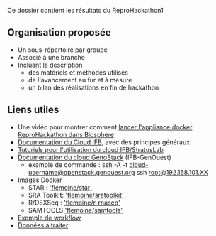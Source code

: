 Ce dossier contient les résultats du ReproHackathon1

## Organisation proposée

* Un sous-répertoire par groupe
* Associé à une branche
* Incluant la description
  * des matériels et méthodes utilisés
  * de l'avancement au fur et à mesure
  * un bilan des réalisations en fin de hackathon


## Liens utiles

* Une vidéo pour montrer comment [lancer l'appliance docker ReproHackathon dans Biosphère](https://www.youtube.com/watch?v=0B5GoaD58Cc)
* [Documentation du Cloud IFB](http://www.france-bioinformatique.fr/fr/cloud/doc-du-cloud), avec des principes généraux
* [Tutoriels pour l'utilisation du cloud IFB/StratusLab](http://www.france-bioinformatique.fr/fr/evenements/IFB-IBI)
* [Documentation du cloud GenoStack](http://www.genouest.org/outils/genostack/getting-started.html) (IFB-GenOuest)
  * example de commande : ssh -A -t cloud-username@openstack.genouest.org ssh root@192.168.101.XX
* Images Docker
    * STAR	:	['flemoine/star'](https://hub.docker.com/r/flemoine/star/)
    * SRA Toolkit: 	['flemoine/sratoolkit'](https://hub.docker.com/r/flemoine/sratoolkit/)
    * R/DEXSeq	:	['flemoine/r-rnaseq'](https://hub.docker.com/r/flemoine/r-rnaseq/)
    * SAMTOOLS	['flemoine/samtools'](https://hub.docker.com/r/flemoine/samtools/)
* [Exemple de workflow](https://github.com/fredericlemoine/rna-pipeline/tree/master/pmid_23313955)
* [Données à traiter](http://appliances.france-bioinformatique.fr/reprohackathon/)
